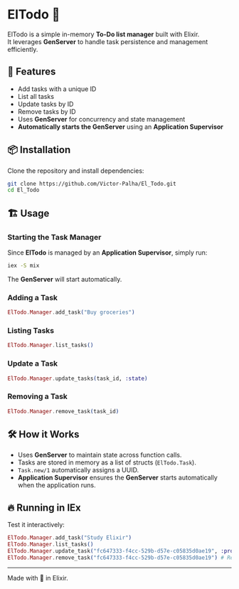 # ElTodo 📝

ElTodo is a simple in-memory **To-Do list manager** built with Elixir.  
It leverages **GenServer** to handle task persistence and management efficiently.  

## 🚀 Features
- Add tasks with a unique ID
- List all tasks
- Update tasks by ID
- Remove tasks by ID
- Uses **GenServer** for concurrency and state management
- **Automatically starts the GenServer** using an **Application Supervisor**

## 📦 Installation

Clone the repository and install dependencies:

```sh
git clone https://github.com/Victor-Palha/El_Todo.git
cd El_Todo
```

## 🏗️ Usage

### Starting the Task Manager
Since **ElTodo** is managed by an **Application Supervisor**, simply run:

```sh
iex -S mix
```

The **GenServer** will start automatically.

### Adding a Task
```elixir
ElTodo.Manager.add_task("Buy groceries")
```

### Listing Tasks
```elixir
ElTodo.Manager.list_tasks()
```

### Update a Task
```elixir
ElTodo.Manager.update_tasks(task_id, :state)
```

### Removing a Task
```elixir
ElTodo.Manager.remove_task(task_id)
```

## 🛠️ How it Works
- Uses **GenServer** to maintain state across function calls.
- Tasks are stored in memory as a list of structs (`ElTodo.Task`).
- `Task.new/1` automatically assigns a UUID.
- **Application Supervisor** ensures the **GenServer** starts automatically when the application runs.

## 🔥 Running in IEx
Test it interactively:

```elixir
ElTodo.Manager.add_task("Study Elixir")
ElTodo.Manager.list_tasks()
ElTodo.Manager.update_task("fc647333-f4cc-529b-d57e-c05835d0ae19", :progress) # Replace with actual UUID
ElTodo.Manager.remove_task("fc647333-f4cc-529b-d57e-c05835d0ae19") # Replace with actual UUID
```

---

Made with 💜 in Elixir.